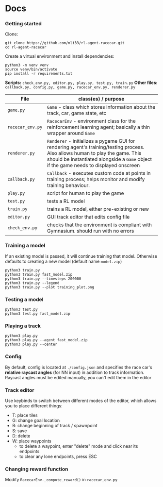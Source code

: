 # Docs

### Getting started

Clone:

```
git clone https://github.com/nli33/rl-agent-racecar.git
cd rl-agent-racecar
```

Create a virtual environment and install dependencies:

```
python3 -m venv venv
source venv/bin/activate
pip install -r requirements.txt
```

**Scripts:** `check_env.py, editor.py, play.py, test.py, train.py`
**Other files:** `callback.py, config.py, game.py, racecar_env.py, renderer.py`

| File | class(es) / purpose |
| --- | --- |
| `game.py` | `Game` - class which stores information about the track, car, game state, etc |
| `racecar_env.py` | `RacecarEnv` - environment class for the reinforcement learning agent; basically a thin wrapper around `Game` |
| `renderer.py` | `Renderer` - initializes a pygame GUI for rendering agent's training/testing process. Also allows human to play the game. This should be instantiated alongside a `Game` object if the game needs to displayed onscreen |
| `callback.py` | `Callback` - executes custom code at points in training process; helps monitor and modify training behaviour. | 
| `play.py` | script for human to play the game |
| `test.py` | tests a RL model |
| `train.py` | trains a RL model, either pre-existing or new |
| `editor.py`| GUI track editor that edits config file |
| `check_env.py` | checks that the environment is compliant with Gymnasium. should run with no errors |

### Training a model

If an existing model is passed, it will continue training that model. Otherwise defaults to creating a new model (default name `model.zip`)

```
python3 train.py
python3 train.py fast_model.zip 
python3 train.py --timesteps 200000
python3 train.py --legend
python3 train.py --plot training_plot.png
```

### Testing a model

```
python3 test.py
python3 test.py fast_model.zip
```

### Playing a track

```
python3 play.py
python3 play.py --agent fast_model.zip
python3 play.py --center
```

### Config

By default, config is located at `./config.json` and specifies the race car's **relative raycast angles** (for NN input) in addition to track information. Raycast angles must be edited manually, you can't edit them in the editor

### Track editor

Use keybinds to switch between different modes of the editor, which allows you to place different things:

- T: place tiles
- G: change goal location
- B: change beginning of track / spawnpoint
- S: save
- D: delete
- W: place waypoints
  - to delete a waypoint, enter "delete" mode and click near its endpoints
  - to clear any lone endpoints, press ESC

### Changing reward function

Modify `RacecarEnv._compute_reward()` in `racecar_env.py`